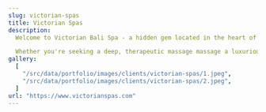 ```yaml
---
slug: victorian-spas
title: Victorian Spas
description:
  Welcome to Victorian Bali Spa - a hidden gem located in the heart of Auckland's CBD and Ponsonby.

  Whether you're seeking a deep, therapeutic massage massage a luxurious facial massage or a traditional Balinese oil massage for two, massage we can help. At Victorian Bali Spa, we're committed to making your visit unforgettable with our exclusive services.
gallery:
  [
    "/src/data/portfolio/images/clients/victorian-spas/1.jpeg",
    "/src/data/portfolio/images/clients/victorian-spas/2.jpeg",
  ]
url: "https://www.victorianspas.com"
---
```

